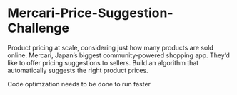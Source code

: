# Mercari-Price-Suggestion-Challenge



Product pricing at scale, considering just how many products are sold online. Mercari, Japan’s biggest community-powered shopping app. They’d like to offer pricing suggestions to sellers. Build an algorithm that automatically suggests the right product prices. 
 
 
Code optimzation needs to be done to run faster
